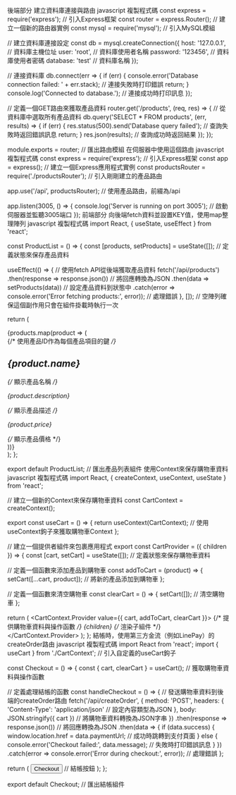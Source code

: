 後端部分
建立資料庫連接與路由
javascript
複製程式碼
const express = require('express'); // 引入Express框架
const router = express.Router(); // 建立一個新的路由器實例
const mysql = require('mysql'); // 引入MySQL模組

// 建立資料庫連接設定
const db = mysql.createConnection({
  host: '127.0.0.1', // 資料庫主機位址
  user: 'root', // 資料庫使用者名稱
  password: '123456', // 資料庫使用者密碼
  database: 'test' // 資料庫名稱
});

// 連接資料庫
db.connect(err => {
  if (err) {
    console.error('Database connection failed: ' + err.stack); // 連接失敗時打印錯誤
    return;
  }
  console.log('Connected to database.'); // 連接成功時打印訊息
});

// 定義一個GET路由來獲取產品資料
router.get('/products', (req, res) => {
  // 從資料庫中選取所有產品資料
  db.query('SELECT * FROM products', (err, results) => {
    if (err) {
      res.status(500).send('Database query failed'); // 查詢失敗時返回錯誤訊息
      return;
    }
    res.json(results); // 查詢成功時返回結果
  });
});

module.exports = router; // 匯出路由模組
在伺服器中使用這個路由
javascript
複製程式碼
const express = require('express'); // 引入Express框架
const app = express(); // 建立一個Express應用程式實例
const productsRouter = require('./productsRouter'); // 引入剛剛建立的產品路由

app.use('/api', productsRouter); // 使用產品路由，前綴為/api

app.listen(3005, () => {
  console.log('Server is running on port 3005'); // 啟動伺服器並監聽3005端口
});
前端部分
向後端fetch資料並設置KEY值，使用map整理陣列
javascript
複製程式碼
import React, { useState, useEffect } from 'react';

const ProductList = () => {
  const [products, setProducts] = useState([]); // 定義狀態來保存產品資料

  useEffect(() => {
    // 使用fetch API從後端獲取產品資料
    fetch('/api/products')
      .then(response => response.json()) // 將回應轉換為JSON
      .then(data => setProducts(data)) // 設定產品資料到狀態中
      .catch(error => console.error('Error fetching products:', error)); // 處理錯誤
  }, []); // 空陣列確保這個副作用只會在組件掛載時執行一次

  return (
    <div>
      {products.map(product => (
        <div key={product.id}> {/* 使用產品ID作為每個產品項目的鍵 */}
          <h2>{product.name}</h2> {/* 顯示產品名稱 */}
          <p>{product.description}</p> {/* 顯示產品描述 */}
          <p>{product.price}</p> {/* 顯示產品價格 */}
        </div>
      ))}
    </div>
  );
};

export default ProductList; // 匯出產品列表組件
使用Context來保存購物車資料
javascript
複製程式碼
import React, { createContext, useContext, useState } from 'react';

// 建立一個新的Context來保存購物車資料
const CartContext = createContext();

export const useCart = () => {
  return useContext(CartContext); // 使用useContext鉤子來獲取購物車Context
};

// 建立一個提供者組件來包裹應用程式
export const CartProvider = ({ children }) => {
  const [cart, setCart] = useState([]); // 定義狀態來保存購物車資料

  // 定義一個函數來添加產品到購物車
  const addToCart = (product) => {
    setCart([...cart, product]); // 將新的產品添加到購物車
  };

  // 定義一個函數來清空購物車
  const clearCart = () => {
    setCart([]); // 清空購物車
  };

  return (
    <CartContext.Provider value={{ cart, addToCart, clearCart }}> {/* 提供購物車資料與操作函數 */}
      {children} {/* 渲染子組件 */}
    </CartContext.Provider>
  );
};
結帳時，使用第三方金流（例如LinePay）的createOrder路由
javascript
複製程式碼
import React from 'react';
import { useCart } from './CartContext'; // 引入自定義的useCart鉤子

const Checkout = () => {
  const { cart, clearCart } = useCart(); // 獲取購物車資料與操作函數

  // 定義處理結帳的函數
  const handleCheckout = () => {
    // 發送購物車資料到後端的createOrder路由
    fetch('/api/createOrder', {
      method: 'POST',
      headers: {
        'Content-Type': 'application/json' // 設定內容類型為JSON
      },
      body: JSON.stringify({ cart }) // 將購物車資料轉換為JSON字串
    })
    .then(response => response.json()) // 將回應轉換為JSON
    .then(data => {
      if (data.success) {
        window.location.href = data.paymentUrl; // 成功時跳轉到支付頁面
      } else {
        console.error('Checkout failed:', data.message); // 失敗時打印錯誤訊息
      }
    })
    .catch(error => console.error('Error during checkout:', error)); // 處理錯誤
  };

  return (
    <button onClick={handleCheckout}>Checkout</button> // 結帳按鈕
  );
};

export default Checkout; // 匯出結帳組件
